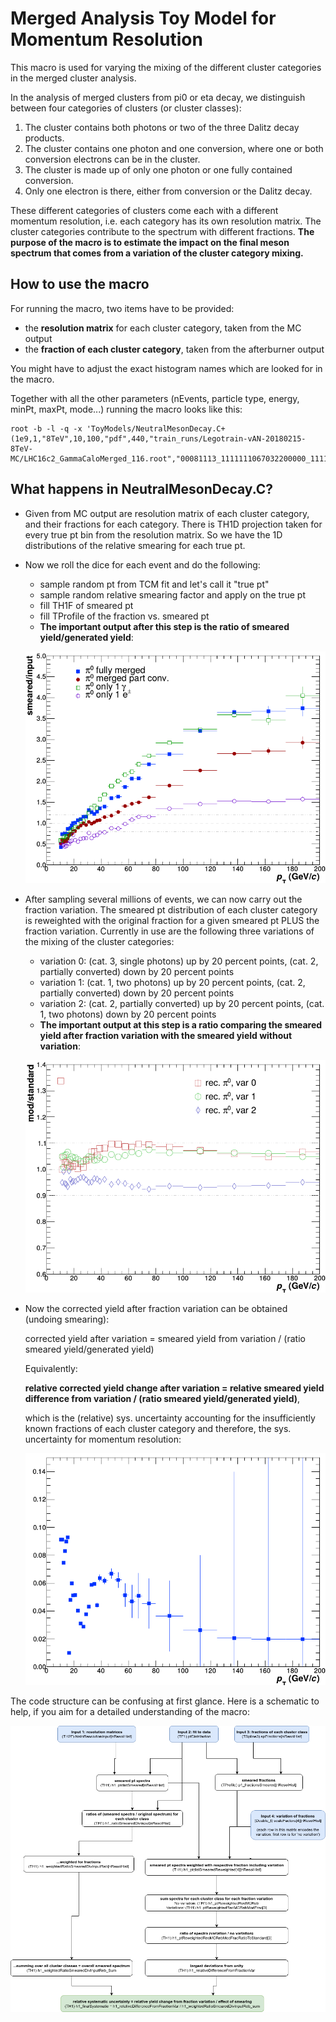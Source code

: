 # Merged Analysis Toy Model for Momentum Resolution

This macro is used for varying the mixing of the different cluster categories in the merged cluster analysis.

In the analysis of merged clusters from pi0 or eta decay, we distinguish between four categories of clusters \(or cluster classes\):

1. The cluster contains both photons or two of the three Dalitz decay products.
2. The cluster contains one photon and one conversion, where one or both conversion electrons can be in the cluster.
3. The cluster is made up of only one photon or one fully contained conversion.
4. Only one electron is there, either from conversion or the Dalitz decay.

These different categories of clusters come each with a different momentum resolution, i.e. each category has its own resolution matrix. The cluster categories contribute to the spectrum with different fractions. **The purpose of the macro is to estimate the impact on the final meson spectrum that comes from a variation of the cluster category mixing.**

## How to use the macro

For running the macro, two items have to be provided:

* the **resolution matrix** for each cluster category, taken from the MC output
* the **fraction of each cluster category**, taken from the afterburner output

You might have to adjust the exact histogram names which are looked for in the macro.

Together with all the other parameters \(nEvents, particle type, energy, minPt, maxPt, mode...\) running the macro looks like this:

```text
root -b -l -q -x 'ToyModels/NeutralMesonDecay.C+(1e9,1,"8TeV",10,100,"pdf",440,"train_runs/Legotrain-vAN-20180215-8TeV-MC/LHC16c2_GammaCaloMerged_116.root","00081113_1111111067032200000_1111111067022700001_0163300000000000",10,"","00081113_1111111067032200000_1111111067022700001_0163300000000000/8TeV/Pi0_MC_GammaMergedCorrection_00081113_1111111067032200000_1111111067022700001_0163300000000000.root")'
```

## What happens in NeutralMesonDecay.C?

* Given from MC output are resolution matrix of each cluster category, and their fractions for each category. There is TH1D projection taken for every true pt bin from the resolution matrix. So we have the 1D distributions of the relative smearing for each true pt.
* Now we roll the dice for each event and do the following:

  * sample random pt from TCM fit and let's call it "true pt"
  * sample random relative smearing factor and apply on the true pt
  * fill TH1F of smeared pt
  * fill TProfile of the fraction vs. smeared pt
  * **The important output after this step is the ratio of smeared yield/generated yield**:

  ![mergedAnalysisToyModel\_Pi0\_Ratio\_SmearedDivInputVsPtRebined](../.gitbook/assets/mergedanalysistoymodel_pi0_ratio_smeareddivinputvsptrebined.png)

* After sampling several millions of events, we can now carry out the fraction variation. The smeared pt distribution of each cluster category is reweighted with the original fraction for a given smeared pt PLUS the fraction variation. Currently in use are the following three variations of the mixing of the cluster categories:

  * variation 0:  \(cat. 3, single photons\) up by 20 percent points,  \(cat. 2, partially converted\) down by 20 percent points
  * variation 1: \(cat. 1, two photons\) up by 20 percent points, \(cat. 2, partially converted\) down by 20 percent points
  * variation 2: \(cat. 2, partially converted\) up by 20 percent points, \(cat. 1, two photons\) down by 20 percent points
  * **The important output at this step is a ratio comparing the smeared yield after fraction variation with the smeared yield without variation**:

  ![mergedAnalysisToyModel\_Pi0\_Ratio\_ReweightedModDivStandard](../.gitbook/assets/mergedanalysistoymodel_pi0_ratio_reweightedmoddivstandard.png)

* Now the corrected yield after fraction variation can be obtained \(undoing smearing\):

  corrected yield after variation = smeared yield from variation / \(ratio smeared yield/generated yield\)

  Equivalently:

  **relative corrected yield change after variation = relative smeared yield difference from variation / \(ratio smeared yield/generated yield\)**,

  which is the \(relative\) sys. uncertainty accounting for the insufficiently known fractions of each cluster category and therefore, the sys. uncertainty for momentum resolution:

  ![mergedAnalysisToyModel\_Pi0\_FinalSystematic](../.gitbook/assets/mergedanalysistoymodel_pi0_finalsystematic.png)

The code structure can be confusing at first glance. Here is a schematic to help, if you aim for a detailed understanding of the macro:

![mergedAnalysisToyModel\_Pi0\_FinalSystematic](../.gitbook/assets/mergedanalysistoymodel_pi0_schematic.png)

